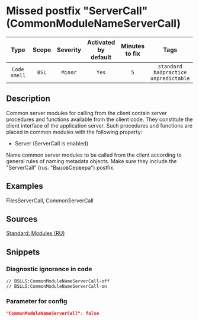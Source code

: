# Missed postfix "ServerCall" (CommonModuleNameServerCall)

 Type | Scope | Severity | Activated<br>by default | Minutes<br>to fix | Tags 
 :-: | :-: | :-: | :-: | :-: | :-: 
 `Code smell` | `BSL` | `Minor` | `Yes` | `5` | `standard`<br>`badpractice`<br>`unpredictable` 

<!-- Блоки выше заполняются автоматически, не трогать -->
## Description
<!-- Описание диагностики заполняется вручную. Необходимо понятным языком описать смысл и схему работу -->

Common server modules for calling from the client contain server procedures and functions available from the client code. They constitute the client interface of the application server. Such procedures and functions are placed in common modules with the following property:

* Server (ServerCall is enabled)

Name common server modules to be called from the client according to general rules of naming metadata objects. Make sure they include the "ServerCall" (rus. "ВызовСервера") postfix.

## Examples
<!-- В данном разделе приводятся примеры, на которые диагностика срабатывает, а также можно привести пример, как можно исправить ситуацию -->

FilesServerCall, CommonServerCall

## Sources
<!-- Необходимо указывать ссылки на все источники, из которых почерпнута информация для создания диагностики -->


[Standard: Modules (RU)](https://its.1c.ru/db/v8std#content:469:hdoc:2.2)

## Snippets

<!-- Блоки ниже заполняются автоматически, не трогать -->
### Diagnostic ignorance in code

```bsl
// BSLLS:CommonModuleNameServerCall-off
// BSLLS:CommonModuleNameServerCall-on
```

### Parameter for config

```json
"CommonModuleNameServerCall": false
```
